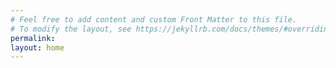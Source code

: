 ```yaml
---
# Feel free to add content and custom Front Matter to this file.
# To modify the layout, see https://jekyllrb.com/docs/themes/#overriding-theme-defaults
permalink: 
layout: home
---
```

